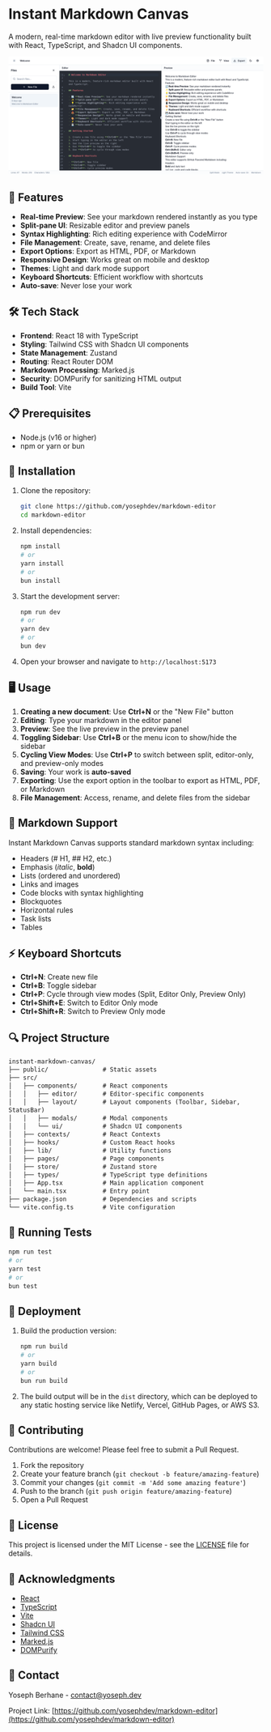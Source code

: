 # Instant Markdown Canvas

A modern, real-time markdown editor with live preview functionality built with React, TypeScript, and Shadcn UI components.

![Instant Markdown Canvas](./public/instant-markdown-canvas-preview.png)

## 🚀 Features

- **Real-time Preview**: See your markdown rendered instantly as you type
- **Split-pane UI**: Resizable editor and preview panels
- **Syntax Highlighting**: Rich editing experience with CodeMirror
- **File Management**: Create, save, rename, and delete files
- **Export Options**: Export as HTML, PDF, or Markdown
- **Responsive Design**: Works great on mobile and desktop
- **Themes**: Light and dark mode support
- **Keyboard Shortcuts**: Efficient workflow with shortcuts
- **Auto-save**: Never lose your work

## 🛠️ Tech Stack

- **Frontend**: React 18 with TypeScript
- **Styling**: Tailwind CSS with Shadcn UI components
- **State Management**: Zustand
- **Routing**: React Router DOM
- **Markdown Processing**: Marked.js
- **Security**: DOMPurify for sanitizing HTML output
- **Build Tool**: Vite

## 📋 Prerequisites

- Node.js (v16 or higher)
- npm or yarn or bun

## 🔧 Installation

1. Clone the repository:

   ```bash
   git clone https://github.com/yosephdev/markdown-editor
   cd markdown-editor
   ```

2. Install dependencies:

   ```bash
   npm install
   # or
   yarn install
   # or
   bun install
   ```

3. Start the development server:

   ```bash
   npm run dev
   # or
   yarn dev
   # or
   bun dev
   ```

4. Open your browser and navigate to `http://localhost:5173`

## 🖥️ Usage

1. **Creating a new document**: Use **Ctrl+N** or the "New File" button
2. **Editing**: Type your markdown in the editor panel
3. **Preview**: See the live preview in the preview panel
4. **Toggling Sidebar**: Use **Ctrl+B** or the menu icon to show/hide the sidebar
5. **Cycling View Modes**: Use **Ctrl+P** to switch between split, editor-only, and preview-only modes
6. **Saving**: Your work is **auto-saved**
7. **Exporting**: Use the export option in the toolbar to export as HTML, PDF, or Markdown
8. **File Management**: Access, rename, and delete files from the sidebar

## 📝 Markdown Support

Instant Markdown Canvas supports standard markdown syntax including:

- Headers (# H1, ## H2, etc.)
- Emphasis (*italic*, **bold**)
- Lists (ordered and unordered)
- Links and images
- Code blocks with syntax highlighting
- Blockquotes
- Horizontal rules
- Task lists
- Tables

## ⚡ Keyboard Shortcuts

- **Ctrl+N**: Create new file
- **Ctrl+B**: Toggle sidebar
- **Ctrl+P**: Cycle through view modes (Split, Editor Only, Preview Only)
- **Ctrl+Shift+E**: Switch to Editor Only mode
- **Ctrl+Shift+R**: Switch to Preview Only mode

## 🔍 Project Structure

```
instant-markdown-canvas/
├── public/               # Static assets
├── src/
│   ├── components/       # React components
│   │   ├── editor/       # Editor-specific components
│   │   ├── layout/       # Layout components (Toolbar, Sidebar, StatusBar)
│   │   ├── modals/       # Modal components
│   │   └── ui/           # Shadcn UI components
│   ├── contexts/         # React Contexts
│   ├── hooks/            # Custom React hooks
│   ├── lib/              # Utility functions
│   ├── pages/            # Page components
│   ├── store/            # Zustand store
│   ├── types/            # TypeScript type definitions
│   ├── App.tsx           # Main application component
│   └── main.tsx          # Entry point
├── package.json          # Dependencies and scripts
└── vite.config.ts        # Vite configuration
```

## 🧪 Running Tests

```bash
npm run test
# or
yarn test
# or
bun test
```

## 🚢 Deployment

1. Build the production version:

   ```bash
   npm run build
   # or
   yarn build
   # or
   bun run build
   ```

2. The build output will be in the `dist` directory, which can be deployed to any static hosting service like Netlify, Vercel, GitHub Pages, or AWS S3.

## 🤝 Contributing

Contributions are welcome! Please feel free to submit a Pull Request.

1. Fork the repository
2. Create your feature branch (`git checkout -b feature/amazing-feature`)
3. Commit your changes (`git commit -m 'Add some amazing feature'`)
4. Push to the branch (`git push origin feature/amazing-feature`)
5. Open a Pull Request

## 📄 License

This project is licensed under the MIT License - see the [LICENSE](LICENSE) file for details.

## 👏 Acknowledgments

- [React](https://reactjs.org/)
- [TypeScript](https://www.typescriptlang.org/)
- [Vite](https://vitejs.dev/)
- [Shadcn UI](https://ui.shadcn.com/)
- [Tailwind CSS](https://tailwindcss.com/)
- [Marked.js](https://marked.js.org/)
- [DOMPurify](https://github.com/cure53/DOMPurify)

## 📧 Contact

Yoseph Berhane - [contact@yoseph.dev](mailto:your.email@example.com)

Project Link: [https://github.com/yosephdev/markdown-editor](https://github.com/yosephdev/markdown-editor)
